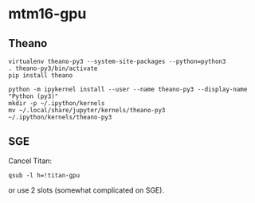 # mtm16-gpu

## Theano

```
virtualenv theano-py3 --system-site-packages --python=python3
. theano-py3/bin/activate
pip install theano
```

```
python -m ipykernel install --user --name theano-py3 --display-name "Python (py3)"
mkdir -p ~/.ipython/kernels
mv ~/.local/share/jupyter/kernels/theano-py3 ~/.ipython/kernels/theano-py3
```

## SGE

Cancel Titan:

```
qsub -l h=!titan-gpu
```

or use 2 slots (somewhat complicated on SGE).
